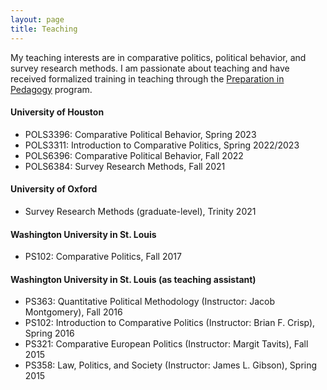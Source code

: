 ```yaml
---
layout: page
title: Teaching
---
```


My teaching interests are in comparative politics, political behavior, and survey research methods. I am passionate about teaching and have received formalized training in teaching through the [Preparation in Pedagogy](https://teachingcenter.wustl.edu/programs/graduate-students-postdocs/professional-development/preparation-in-pedagogy-pip/) program.

#### University of Houston

* POLS3396: Comparative Political Behavior, Spring 2023
* POLS3311: Introduction to Comparative Politics, Spring 2022/2023
* POLS6396: Comparative Political Behavior, Fall 2022
* POLS6384: Survey Research Methods, Fall 2021



#### University of Oxford

* Survey Research Methods (graduate-level), Trinity 2021



#### Washington University in St. Louis

* PS102: Comparative Politics, Fall 2017



#### Washington University in St. Louis (as teaching assistant)

* PS363: Quantitative Political Methodology (Instructor: Jacob Montgomery), Fall 2016
* PS102: Introduction to Comparative Politics (Instructor: Brian F. Crisp), Spring 2016
* PS321: Comparative European Politics (Instructor: Margit Tavits), Fall 2015
* PS358: Law, Politics, and Society (Instructor: James L. Gibson), Spring 2015
